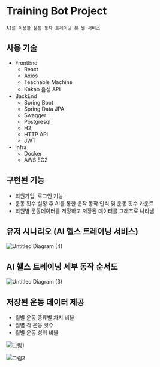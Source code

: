 # Training Bot Project
`AI를 이용한 운동 동작 트레이닝 봇 웹 서비스`

## 사용 기술
- FrontEnd
    - React
    - Axios
    - Teachable Machine
    - Kakao 음성 API
- BackEnd
    - Spring Boot
    - Spring Data JPA
    - Swagger
    - Postgresql
    - H2
    - HTTP API
    - JWT
- Infra
    - Docker
    - AWS EC2

## 구현된 기능
- 회원가입, 로그인 기능
- 운동 횟수 설정 후 AI를 통한 운작 동작 인식 및 운동 횟수 카운트
- 회원별 운동데이터를 저장하고 저장된 데이터를 그래프로 나타냄

## 유저 시나리오 (AI 헬스 트레이닝 서비스)

![Untitled Diagram (4)](https://user-images.githubusercontent.com/12459864/110953993-56823a00-838b-11eb-9a12-f936d2f0b718.png)

## AI 헬스 트레이닝 세부 동작 순서도

![Untitled Diagram (3)](https://user-images.githubusercontent.com/12459864/110953997-584bfd80-838b-11eb-99f2-e359a1946e96.png)

## 저장된 운동 데이터 제공

- 월별 운동 종류별 차지 비율
- 월별 각 운동 횟수
- 월별 운동 성취 비율

![그림1](https://user-images.githubusercontent.com/12459864/110954907-62223080-838c-11eb-8deb-126fe6c293d1.png)

![그림2](https://user-images.githubusercontent.com/12459864/110954913-63ebf400-838c-11eb-8f6d-a5fc8bcbce7a.png)
